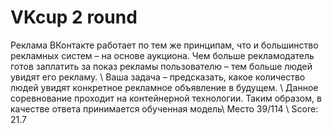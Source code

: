 # VKcup 2 round
Реклама ВКонтакте работает по тем же принципам, что и большинство рекламных систем – на основе аукциона. Чем больше рекламодатель готов заплатить за показ рекламы пользователю – тем больше людей увидят его рекламу.  \\
Ваша задача – предсказать, какое количество людей увидят конкретное рекламное объявление в будущем. \\
Данное соревнование проходит на контейнерной технологии. Таким образом, в качестве ответа принимается обученная модель\\
Место 39/114 \\
Score: 21.7
